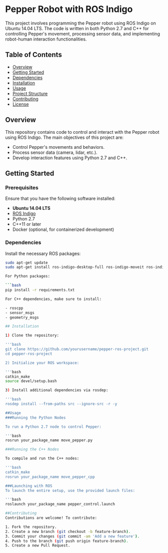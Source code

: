 # Pepper Robot with ROS Indigo

This project involves programming the Pepper robot using ROS Indigo on Ubuntu 14.04 LTS. The code is written in both Python 2.7 and C++ for controlling Pepper's movement, processing sensor data, and implementing robot-human interaction functionalities.

## Table of Contents

- [Overview](#overview)
- [Getting Started](#getting-started)
- [Dependencies](#dependencies)
- [Installation](#installation)
- [Usage](#usage)
- [Project Structure](#project-structure)
- [Contributing](#contributing)
- [License](#license)

## Overview

This repository contains code to control and interact with the Pepper robot using ROS Indigo. The main objectives of this project are:
- Control Pepper's movements and behaviors.
- Process sensor data (camera, lidar, etc.).
- Develop interaction features using Python 2.7 and C++.

## Getting Started

### Prerequisites

Ensure that you have the following software installed:
- **Ubuntu 14.04 LTS**
- [ROS Indigo](http://wiki.ros.org/indigo)
- Python 2.7
- C++11 or later
- Docker (optional, for containerized development)

### Dependencies

Install the necessary ROS packages:

```bash
sudo apt-get update
sudo apt-get install ros-indigo-desktop-full ros-indigo-moveit ros-indigo-navigation

For Python packages:

```bash
pip install -r requirements.txt

For C++ dependencies, make sure to install:

- roscpp
- sensor_msgs
- geometry_msgs

## Installation

1) Clone the repository:

'''bash
git clone https://github.com/yourusername/pepper-ros-project.git
cd pepper-ros-project

2) Initialize your ROS workspace:

'''bash
catkin_make
source devel/setup.bash

3) Install additional dependencies via rosdep:

'''bash
rosdep install --from-paths src --ignore-src -r -y

##Usage
###Running the Python Nodes

To run a Python 2.7 node to control Pepper:

'''bash
rosrun your_package_name move_pepper.py

###Running the C++ Nodes

To compile and run the C++ nodes:

'''bash
catkin_make
rosrun your_package_name move_pepper_cpp

###Launching with ROS
To launch the entire setup, use the provided launch files:

'''bash
roslaunch your_package_name pepper_control.launch

##Contributing
Contributions are welcome! To contribute:

1. Fork the repository.
2. Create a new branch (git checkout -b feature-branch).
3. Commit your changes (git commit -am 'Add a new feature').
4. Push to the branch (git push origin feature-branch).
5. Create a new Pull Request.


